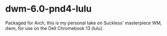 # dwm-6.0-pnd4-lulu
Packaged for Arch, this is my personal take on Suckless' masterpiece WM, dwm, for use on the Dell Chromebook 13 (lulu). 
